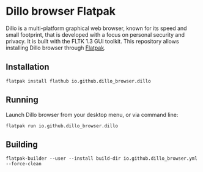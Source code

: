 # Dillo browser Flatpak

Dillo is a multi-platform graphical web browser, known for its speed and small footprint, that is developed with a focus on personal security and privacy. It is built with the FLTK 1.3 GUI toolkit.
This repository allows installing Dillo browser through [Flatpak](https://flatpak.org).

## Installation

```
flatpak install flathub io.github.dillo_browser.dillo
```

## Running
Launch Dillo browser from your desktop menu, or via command line:
```
flatpak run io.github.dillo_browser.dillo
```

## Building

```
flatpak-builder --user --install build-dir io.github.dillo_browser.yml --force-clean
```
